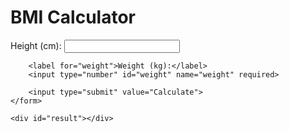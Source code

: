 <!DOCTYPE html>
<html lang="en">
<head>
<meta charset="UTF-8">
<meta name="viewport" content="width=device-width, initial-scale=1.0">
<title>BMI Calculator</title>
<style>
    /* Your CSS styles here */
</style>
</head>
<body>

<div class="container">
    <h1>BMI Calculator</h1>
    <form id="bmiForm">
        <label for="height">Height (cm):</label>
        <input type="number" id="height" name="height" required>

        <label for="weight">Weight (kg):</label>
        <input type="number" id="weight" name="weight" required>

        <input type="submit" value="Calculate">
    </form>

    <div id="result"></div>
</div>

<script>
    document.getElementById('bmiForm').addEventListener('submit', function(e) {
        e.preventDefault();
        
        var height = parseFloat(document.getElementById('height').value);
        var weight = parseFloat(document.getElementById('weight').value);

        var bmi = calculateBMI(height, weight);
        displayResult(bmi);
    });

    function calculateBMI(height, weight) {
        var heightInMeters = height / 100; // convert cm to meters
        return weight / (heightInMeters * heightInMeters);
    }

    function displayResult(bmi) {
        var resultDiv = document.getElementById('result');
        var resultText = '';

        if (bmi < 18.5) {
            resultText = "Your BMI is: " + bmi.toFixed(2) + " - Underweight. You may be at risk for health problems associated with being underweight.";
        } else if (bmi >= 18.5 && bmi < 25) {
            resultText = "Your BMI is: " + bmi.toFixed(2) + " - Normal weight. Keep up the good work!";
        } else if (bmi >= 25 && bmi < 30) {
            resultText = "Your BMI is: " + bmi.toFixed(2) + " - Overweight. You may be at risk for health problems associated with being overweight.";
        } else {
            resultText = "Your BMI is: " + bmi.toFixed(2) + " - Fat. You may be at risk for health problems associated with obesity. Consider consulting a healthcare provider.";
        }

        resultDiv.innerHTML = "<h2>" + resultText + "</h2>";
    }
</script>

</body>
</html>

